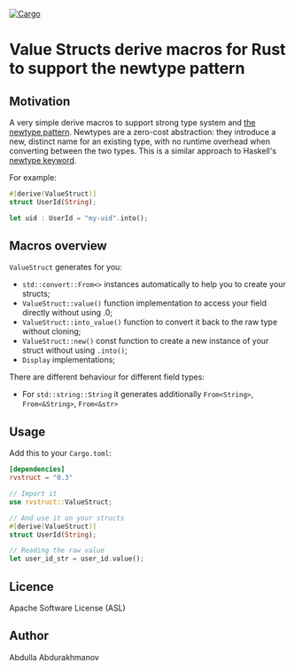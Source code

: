 [![Cargo](https://img.shields.io/crates/v/rvs_derive.svg)](https://crates.io/crates/rvs_derive)

# Value Structs derive macros for Rust to support the newtype pattern

## Motivation
A very simple derive macros to support strong type system and [the newtype pattern](https://doc.rust-lang.org/1.0.0/style/features/types/newtype.html).
Newtypes are a zero-cost abstraction: they introduce a new, distinct name for an existing type, with no runtime overhead when converting between the two types. 
This is a similar approach to Haskell's [newtype keyword](https://wiki.haskell.org/Newtype). 

For example:
```rust
#[derive(ValueStruct)]
struct UserId(String);

let uid : UserId = "my-uid".into();
```

## Macros overview

`ValueStruct` generates for you:
 - `std::convert::From<>` instances automatically to help you to create your structs;
 - `ValueStruct::value()` function implementation to access your field directly without using .0;
 - `ValueStruct::into_value()` function to convert it back to the raw type without cloning;
 - `ValueStruct::new()` const function to create a new instance of your struct without using `.into()`;
 - `Display` implementations;

There are different behaviour for different field types:
- For `std::string::String` it generates additionally `From<String>`, `From<&String>`, `From<&str>`
 
## Usage

Add this to your `Cargo.toml`:

```toml
[dependencies]
rvstruct = "0.3"
```

```rust
// Import it
use rvstruct::ValueStruct;

// And use it on your structs
#[derive(ValueStruct)]
struct UserId(String);

// Reading the raw value
let user_id_str = user_id.value();

``` 

## Licence
Apache Software License (ASL)

## Author
Abdulla Abdurakhmanov
